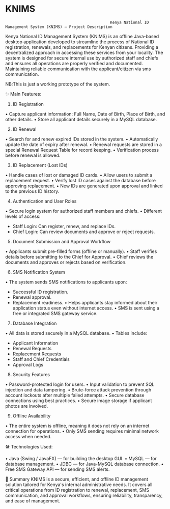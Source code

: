 # KNIMS
                                              
                                                  Kenya National ID Management System (KNIMS) — Project Description

Kenya National ID Management System (KNIMS) is an offline Java-based desktop application developed to streamline the process of National ID registration, renewals, and replacements for Kenyan citizens.
Providing a decentralized approach in accessing these services from your locality.
The system is designed for secure internal use by authorized staff and chiefs and ensures all operations are properly verified and documented.
Maintaining reliable communication with the applicant/citizen via sms communication.

NB:This is just a working prototype of the system.

✨ Main Features:

1. ID Registration
   
•	Capture applicant information: Full Name, Date of Birth, Place of Birth, and other details.
•	Store all applicant details securely in a MySQL database.

2. ID Renewal
   
•	Search for and renew expired IDs stored in the system.
•	Automatically update the date of expiry after renewal.
•	Renewal requests are stored in a special Renewal Request Table for record keeping.
•	Verification process before renewal is allowed.

3. ID Replacement (Lost IDs)
   
•	Handle cases of lost or damaged ID cards.
•	Allow users to submit a replacement request.
•	Verify lost ID cases against the database before approving replacement.
•	New IDs are generated upon approval and linked to the previous ID history.

4. Authentication and User Roles
   
•	Secure login system for authorized staff members and chiefs.
•	Different levels of access:
-	Staff Login: Can register, renew, and replace IDs.
-	Chief Login: Can review documents and approve or reject requests.

5. Document Submission and Approval Workflow
   
•	Applicants submit pre-filled forms (offline or manually).
•	Staff verifies details before submitting to the Chief for Approval.
•	Chief reviews the documents and approves or rejects based on verification.

6. SMS Notification System
   
•	The system sends SMS notifications to applicants upon:
-	Successful ID registration.
-	Renewal approval.
-	Replacement readiness.
•	Helps applicants stay informed about their application status even without internet access.
•	SMS is sent using a free or integrated SMS gateway service.

7. Database Integration
   
•	All data is stored securely in a MySQL database.
•	Tables include:
-	Applicant Information
-	Renewal Requests
-	Replacement Requests
-	Staff and Chief Credentials
-	Approval Logs

8. Security Features
   
•	Password-protected login for users.
•	Input validation to prevent SQL injection and data tampering.
•	Brute-force attack prevention through account lockouts after multiple failed attempts.
•	Secure database connections using best practices.
•	Secure image storage if applicant photos are involved.


9. Offline  Availability
    
•	The entire system is offline, meaning it does not rely on an internet connection for operations.
•	Only SMS sending requires minimal network access when needed.

🛠️ Technologies Used:

•	Java (Swing / JavaFX) — for building the desktop GUI.
•	MySQL — for database management.
•	JDBC — for Java-MySQL database connection.
•	Free SMS Gateway API — for sending SMS alerts.

🚀 Summary
KNIMS is a secure, efficient, and offline ID management solution tailored for Kenya's internal administrative needs. It covers all critical operations from ID registration to renewal, replacement, SMS communication, and approval workflows, ensuring reliability, transparency, and ease of management.


